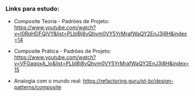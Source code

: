 ### Links para estudo:
- Composite Teoria - Padrões de Projeto: https://www.youtube.com/watch?v=I0RqHDFQjVY&list=PLbIBj8vQhvm0VY5YrMrafWaQY2EnJ3j8H&index=14

- Composite Prática - Padrões de Projeto: https://www.youtube.com/watch?v=VFGaqoxA_lo&list=PLbIBj8vQhvm0VY5YrMrafWaQY2EnJ3j8H&index=15

- Analogia com o mundo real: https://refactoring.guru/pt-br/design-patterns/composite
